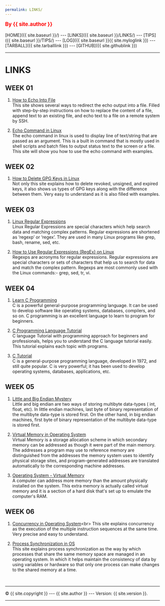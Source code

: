 ```yaml
---
permalink: LINKS/
---
```

<span style="color:red; font-weight:bold; font-size:larger;">By {{ site.author }}</span>
<br><br>
[HOME]({{ site.baseurl }}/) ---
[LINKS]({{ site.baseurl }}/LINKS/) ---
[TIPS]({{ site.baseurl }}/TIPS/) ---
[LOG]({{ site.baseurl }}{{ site.myloglink }}) ---
[TARBALL]({{ site.tarballlink }}) ---
[GITHUB]({{ site.githublink }})
<br>
<hr>

# LINKS

## WEEK 01
1. [How to Echo Into File](https://vitux.com/echo-into-file/)<br>
This site shows several ways to redirect the echo output into a file. Filled with step-by-step instructions on how to replace the content of a file, append text to an existing file, and echo text to a file on a remote system by SSH.

2. [Echo Command in Linux](https://www.geeksforgeeks.org/echo-command-in-linux-with-examples/)<br>
The echo command in linux is used to display line of text/string that are passed as an argument. This is a built in command that is mostly used in shell scripts and batch files to output status text to the screen or a file. This site will show you how to use the echo command with examples.

## WEEK 02
1. [How to Delete GPG Keys in Linux](https://linuxhint.com/delete-gpg-keys-linux/)<br>
Not only this site explains how to delete revoked, unsigned, and expired keys, it also shows us types of GPG keys along with the difference between them. Very easy to understand as it is also filled with examples.

## WEEK 03
1. [Linux Regular Expressions](https://www.guru99.com/linux-regular-expressions.html)<br>
Linux Regular Expressions are special characters which help search data and matching complex patterns. Regular expressions are shortened as ‘regexp’ or ‘regex’. They are used in many Linux programs like grep, bash, rename, sed, etc.

2. [How to Use Regular Expressions (RegEx) on Linux](https://www.geeksforgeeks.org/how-to-use-regular-expressions-regex-on-linux/)<br>
Regexps are acronyms for regular expressions. Regular expressions are special characters or sets of characters that help us to search for data and match the complex pattern. Regexps are most commonly used with the Linux commands:- grep, sed, tr, vi.

## WEEK 04
1. [Learn C Programming](https://www.programiz.com/c-programming)<br>
C is a powerful general-purpose programming language. It can be used to develop software like operating systems, databases, compilers, and so on. C programming is an excellent language to learn to program for beginners.

2. [C Programming Language Tutorial](https://www.javatpoint.com/c-programming-language-tutorial)<br>
C language Tutorial with programming approach for beginners and professionals, helps you to understand the C language tutorial easily. This tutorial explains each topic with programs.

3. [C Tutorial](https://www.w3schools.com/c/)<br>
C is a general-purpose programming language, developed in 1972, and still quite popular. C is very powerful; it has been used to develop operating systems, databases, applications, etc.

## WEEK 05
1. [Little and Big Endian Mystery](https://www.geeksforgeeks.org/little-and-big-endian-mystery/)<br>
Little and big endian are two ways of storing multibyte data-types ( int, float, etc). In little endian machines, last byte of binary representation of the multibyte data-type is stored first. On the other hand, in big endian machines, first byte of binary representation of the multibyte data-type is stored first.

2. [Virtual Memory in Operating System](https://www.geeksforgeeks.org/virtual-memory-in-operating-system/)<br>
Virtual Memory is a storage allocation scheme in which secondary memory can be addressed as though it were part of the main memory. The addresses a program may use to reference memory are distinguished from the addresses the memory system uses to identify physical storage sites, and program-generated addresses are translated automatically to the corresponding machine addresses.

3. [Operating System - Virtual Memory](https://www.tutorialspoint.com/operating_system/os_virtual_memory.htm)<br>
A computer can address more memory than the amount physically installed on the system. This extra memory is actually called virtual memory and it is a section of a hard disk that's set up to emulate the computer's RAM.

## WEEK 06
1. [Concurrency in Operating System](https://www.geeksforgeeks.org/concurrency-in-operating-system/#:~:text=Concurrency%20is%20the%20execution%20of,shared%20memory%20or%20message%20passing.)<br>
This site explains concurrency as the execution of the multiple instruction sequences at the same time. Very precise and easy to understand.

2. [Process Synchronization in OS](https://www.scaler.com/topics/operating-system/process-synchronization-in-os/)<br>
This site explains process synchronization as the way by which processes that share the same memory space are managed in an operating system. In which it helps maintain the consistency of data by using variables or hardware so that only one process can make changes to the shared memory at a time.

<br>
<hr>
&copy; {{ site.copyright }} --- {{ site.author }} --- Version: {{ site.version }}.
<hr>
<br>

